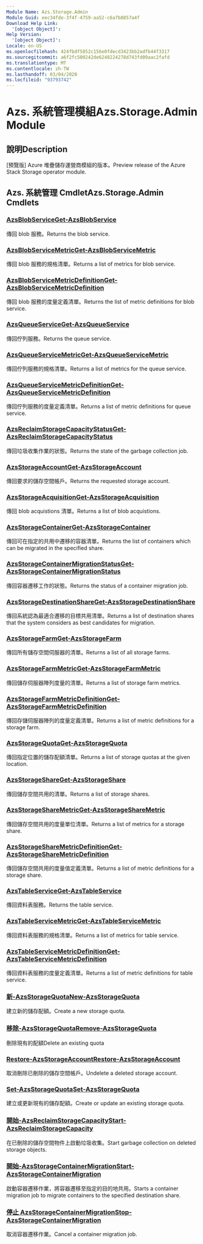 ```yaml
---
Module Name: Azs.Storage.Admin
Module Guid: eec34fde-3f4f-4759-aa52-c6a7b8857a4f
Download Help Link:
  '[object Object]': 
Help Version:
  '[object Object]': 
Locale: en-US
ms.openlocfilehash: 424fbdf5852c156e0fdecd3423bb2adfb44f3317
ms.sourcegitcommit: a6f2fc500242de6248224278d743fd09aac2fafd
ms.translationtype: MT
ms.contentlocale: zh-TW
ms.lasthandoff: 03/04/2020
ms.locfileid: "93793742"
---
```

# <span data-ttu-id="f95db-101">Azs. 系統管理模組</span><span class="sxs-lookup"><span data-stu-id="f95db-101">Azs.Storage.Admin Module</span></span>
## <span data-ttu-id="f95db-102">說明</span><span class="sxs-lookup"><span data-stu-id="f95db-102">Description</span></span>
<span data-ttu-id="f95db-103">[預覽版] Azure 堆疊儲存運營商模組的版本。</span><span class="sxs-lookup"><span data-stu-id="f95db-103">Preview release of the Azure Stack Storage operator module.</span></span>

## <span data-ttu-id="f95db-104">Azs. 系統管理 Cmdlet</span><span class="sxs-lookup"><span data-stu-id="f95db-104">Azs.Storage.Admin Cmdlets</span></span>
### [<span data-ttu-id="f95db-105">AzsBlobService</span><span class="sxs-lookup"><span data-stu-id="f95db-105">Get-AzsBlobService</span></span>](Get-AzsBlobService.md)
<span data-ttu-id="f95db-106">傳回 blob 服務。</span><span class="sxs-lookup"><span data-stu-id="f95db-106">Returns the blob service.</span></span>

### [<span data-ttu-id="f95db-107">AzsBlobServiceMetric</span><span class="sxs-lookup"><span data-stu-id="f95db-107">Get-AzsBlobServiceMetric</span></span>](Get-AzsBlobServiceMetric.md)
<span data-ttu-id="f95db-108">傳回 blob 服務的規格清單。</span><span class="sxs-lookup"><span data-stu-id="f95db-108">Returns a list of metrics for blob service.</span></span>

### [<span data-ttu-id="f95db-109">AzsBlobServiceMetricDefinition</span><span class="sxs-lookup"><span data-stu-id="f95db-109">Get-AzsBlobServiceMetricDefinition</span></span>](Get-AzsBlobServiceMetricDefinition.md)
<span data-ttu-id="f95db-110">傳回 blob 服務的度量定義清單。</span><span class="sxs-lookup"><span data-stu-id="f95db-110">Returns the list of metric definitions for blob service.</span></span>

### [<span data-ttu-id="f95db-111">AzsQueueService</span><span class="sxs-lookup"><span data-stu-id="f95db-111">Get-AzsQueueService</span></span>](Get-AzsQueueService.md)
<span data-ttu-id="f95db-112">傳回佇列服務。</span><span class="sxs-lookup"><span data-stu-id="f95db-112">Returns the queue service.</span></span>

### [<span data-ttu-id="f95db-113">AzsQueueServiceMetric</span><span class="sxs-lookup"><span data-stu-id="f95db-113">Get-AzsQueueServiceMetric</span></span>](Get-AzsQueueServiceMetric.md)
<span data-ttu-id="f95db-114">傳回佇列服務的規格清單。</span><span class="sxs-lookup"><span data-stu-id="f95db-114">Returns a list of metrics for the queue service.</span></span>

### [<span data-ttu-id="f95db-115">AzsQueueServiceMetricDefinition</span><span class="sxs-lookup"><span data-stu-id="f95db-115">Get-AzsQueueServiceMetricDefinition</span></span>](Get-AzsQueueServiceMetricDefinition.md)
<span data-ttu-id="f95db-116">傳回佇列服務的度量定義清單。</span><span class="sxs-lookup"><span data-stu-id="f95db-116">Returns a list of metric definitions for queue service.</span></span>

### [<span data-ttu-id="f95db-117">AzsReclaimStorageCapacityStatus</span><span class="sxs-lookup"><span data-stu-id="f95db-117">Get-AzsReclaimStorageCapacityStatus</span></span>](Get-AzsReclaimStorageCapacityStatus.md)
<span data-ttu-id="f95db-118">傳回垃圾收集作業的狀態。</span><span class="sxs-lookup"><span data-stu-id="f95db-118">Returns the state of the garbage collection job.</span></span>

### [<span data-ttu-id="f95db-119">AzsStorageAccount</span><span class="sxs-lookup"><span data-stu-id="f95db-119">Get-AzsStorageAccount</span></span>](Get-AzsStorageAccount.md)
<span data-ttu-id="f95db-120">傳回要求的儲存空間帳戶。</span><span class="sxs-lookup"><span data-stu-id="f95db-120">Returns the requested storage account.</span></span>

### [<span data-ttu-id="f95db-121">AzsStorageAcquisition</span><span class="sxs-lookup"><span data-stu-id="f95db-121">Get-AzsStorageAcquisition</span></span>](Get-AzsStorageAcquisition.md)
<span data-ttu-id="f95db-122">傳回 blob acquistions 清單。</span><span class="sxs-lookup"><span data-stu-id="f95db-122">Returns a list of blob acquistions.</span></span>

### [<span data-ttu-id="f95db-123">AzsStorageContainer</span><span class="sxs-lookup"><span data-stu-id="f95db-123">Get-AzsStorageContainer</span></span>](Get-AzsStorageContainer.md)
<span data-ttu-id="f95db-124">傳回可在指定的共用中遷移的容器清單。</span><span class="sxs-lookup"><span data-stu-id="f95db-124">Returns the list of containers which can be migrated in the specified share.</span></span>

### [<span data-ttu-id="f95db-125">AzsStorageContainerMigrationStatus</span><span class="sxs-lookup"><span data-stu-id="f95db-125">Get-AzsStorageContainerMigrationStatus</span></span>](Get-AzsStorageContainerMigrationStatus.md)
<span data-ttu-id="f95db-126">傳回容器遷移工作的狀態。</span><span class="sxs-lookup"><span data-stu-id="f95db-126">Returns the status of a container migration job.</span></span>

### [<span data-ttu-id="f95db-127">AzsStorageDestinationShare</span><span class="sxs-lookup"><span data-stu-id="f95db-127">Get-AzsStorageDestinationShare</span></span>](Get-AzsStorageDestinationShare.md)
<span data-ttu-id="f95db-128">傳回系統認為最適合遷移的目標共用清單。</span><span class="sxs-lookup"><span data-stu-id="f95db-128">Returns a list of destination shares that the system considers as best candidates for migration.</span></span>

### [<span data-ttu-id="f95db-129">AzsStorageFarm</span><span class="sxs-lookup"><span data-stu-id="f95db-129">Get-AzsStorageFarm</span></span>](Get-AzsStorageFarm.md)
<span data-ttu-id="f95db-130">傳回所有儲存空間伺服器的清單。</span><span class="sxs-lookup"><span data-stu-id="f95db-130">Returns a list of all storage farms.</span></span>

### [<span data-ttu-id="f95db-131">AzsStorageFarmMetric</span><span class="sxs-lookup"><span data-stu-id="f95db-131">Get-AzsStorageFarmMetric</span></span>](Get-AzsStorageFarmMetric.md)
<span data-ttu-id="f95db-132">傳回儲存伺服器陣列度量的清單。</span><span class="sxs-lookup"><span data-stu-id="f95db-132">Returns a list of storage farm metrics.</span></span>

### [<span data-ttu-id="f95db-133">AzsStorageFarmMetricDefinition</span><span class="sxs-lookup"><span data-stu-id="f95db-133">Get-AzsStorageFarmMetricDefinition</span></span>](Get-AzsStorageFarmMetricDefinition.md)
<span data-ttu-id="f95db-134">傳回存儲伺服器陣列的度量定義清單。</span><span class="sxs-lookup"><span data-stu-id="f95db-134">Returns a list of metric definitions for a storage farm.</span></span>

### [<span data-ttu-id="f95db-135">AzsStorageQuota</span><span class="sxs-lookup"><span data-stu-id="f95db-135">Get-AzsStorageQuota</span></span>](Get-AzsStorageQuota.md)
<span data-ttu-id="f95db-136">傳回指定位置的儲存配額清單。</span><span class="sxs-lookup"><span data-stu-id="f95db-136">Returns a list of storage quotas at the given location.</span></span>

### [<span data-ttu-id="f95db-137">AzsStorageShare</span><span class="sxs-lookup"><span data-stu-id="f95db-137">Get-AzsStorageShare</span></span>](Get-AzsStorageShare.md)
<span data-ttu-id="f95db-138">傳回儲存空間共用的清單。</span><span class="sxs-lookup"><span data-stu-id="f95db-138">Returns a list of storage shares.</span></span>

### [<span data-ttu-id="f95db-139">AzsStorageShareMetric</span><span class="sxs-lookup"><span data-stu-id="f95db-139">Get-AzsStorageShareMetric</span></span>](Get-AzsStorageShareMetric.md)
<span data-ttu-id="f95db-140">傳回儲存空間共用的度量單位清單。</span><span class="sxs-lookup"><span data-stu-id="f95db-140">Returns a list of metrics for a storage share.</span></span>

### [<span data-ttu-id="f95db-141">AzsStorageShareMetricDefinition</span><span class="sxs-lookup"><span data-stu-id="f95db-141">Get-AzsStorageShareMetricDefinition</span></span>](Get-AzsStorageShareMetricDefinition.md)
<span data-ttu-id="f95db-142">傳回儲存空間共用的度量值定義清單。</span><span class="sxs-lookup"><span data-stu-id="f95db-142">Returns a list of metric definitions for a storage share.</span></span>

### [<span data-ttu-id="f95db-143">AzsTableService</span><span class="sxs-lookup"><span data-stu-id="f95db-143">Get-AzsTableService</span></span>](Get-AzsTableService.md)
<span data-ttu-id="f95db-144">傳回資料表服務。</span><span class="sxs-lookup"><span data-stu-id="f95db-144">Returns the table service.</span></span>

### [<span data-ttu-id="f95db-145">AzsTableServiceMetric</span><span class="sxs-lookup"><span data-stu-id="f95db-145">Get-AzsTableServiceMetric</span></span>](Get-AzsTableServiceMetric.md)
<span data-ttu-id="f95db-146">傳回資料表服務的規格清單。</span><span class="sxs-lookup"><span data-stu-id="f95db-146">Returns a list of metrics for table service.</span></span>

### [<span data-ttu-id="f95db-147">AzsTableServiceMetricDefinition</span><span class="sxs-lookup"><span data-stu-id="f95db-147">Get-AzsTableServiceMetricDefinition</span></span>](Get-AzsTableServiceMetricDefinition.md)
<span data-ttu-id="f95db-148">傳回資料表服務的度量定義清單。</span><span class="sxs-lookup"><span data-stu-id="f95db-148">Returns a list of metric definitions for table service.</span></span>

### [<span data-ttu-id="f95db-149">新-AzsStorageQuota</span><span class="sxs-lookup"><span data-stu-id="f95db-149">New-AzsStorageQuota</span></span>](New-AzsStorageQuota.md)
<span data-ttu-id="f95db-150">建立新的儲存配額。</span><span class="sxs-lookup"><span data-stu-id="f95db-150">Create a new storage quota.</span></span>

### [<span data-ttu-id="f95db-151">移除-AzsStorageQuota</span><span class="sxs-lookup"><span data-stu-id="f95db-151">Remove-AzsStorageQuota</span></span>](Remove-AzsStorageQuota.md)
<span data-ttu-id="f95db-152">刪除現有的配額</span><span class="sxs-lookup"><span data-stu-id="f95db-152">Delete an existing quota</span></span>

### [<span data-ttu-id="f95db-153">Restore-AzsStorageAccount</span><span class="sxs-lookup"><span data-stu-id="f95db-153">Restore-AzsStorageAccount</span></span>](Restore-AzsStorageAccount.md)
<span data-ttu-id="f95db-154">取消刪除已刪除的儲存空間帳戶。</span><span class="sxs-lookup"><span data-stu-id="f95db-154">Undelete a deleted storage account.</span></span>

### [<span data-ttu-id="f95db-155">Set-AzsStorageQuota</span><span class="sxs-lookup"><span data-stu-id="f95db-155">Set-AzsStorageQuota</span></span>](Set-AzsStorageQuota.md)
<span data-ttu-id="f95db-156">建立或更新現有的儲存配額。</span><span class="sxs-lookup"><span data-stu-id="f95db-156">Create or update an existing storage quota.</span></span>

### [<span data-ttu-id="f95db-157">開始-AzsReclaimStorageCapacity</span><span class="sxs-lookup"><span data-stu-id="f95db-157">Start-AzsReclaimStorageCapacity</span></span>](Start-AzsReclaimStorageCapacity.md)
<span data-ttu-id="f95db-158">在已刪除的儲存空間物件上啟動垃圾收集。</span><span class="sxs-lookup"><span data-stu-id="f95db-158">Start garbage collection on deleted storage objects.</span></span>

### [<span data-ttu-id="f95db-159">開始-AzsStorageContainerMigration</span><span class="sxs-lookup"><span data-stu-id="f95db-159">Start-AzsStorageContainerMigration</span></span>](Start-AzsStorageContainerMigration.md)
<span data-ttu-id="f95db-160">啟動容器遷移作業，將容器遷移至指定的目的地共用。</span><span class="sxs-lookup"><span data-stu-id="f95db-160">Starts a container migration job to migrate containers to the specified destination share.</span></span>

### [<span data-ttu-id="f95db-161">停止 AzsStorageContainerMigration</span><span class="sxs-lookup"><span data-stu-id="f95db-161">Stop-AzsStorageContainerMigration</span></span>](Stop-AzsStorageContainerMigration.md)
<span data-ttu-id="f95db-162">取消容器遷移作業。</span><span class="sxs-lookup"><span data-stu-id="f95db-162">Cancel a container migration job.</span></span>

